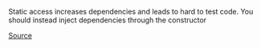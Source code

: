 
 Static access increases dependencies and leads to hard to test code. You should instead
 inject dependencies through the constructor

 [Source](http://phpmd.org/rules/cleancode.html#staticaccess)
      